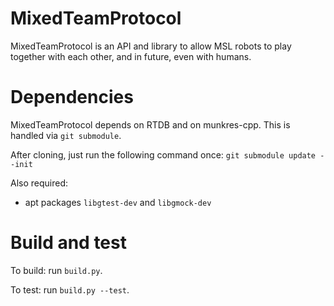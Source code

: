 # MixedTeamProtocol
MixedTeamProtocol is an API and library to allow MSL robots to play
together with each other, and in future, even with humans.

# Dependencies
MixedTeamProtocol depends on RTDB and on munkres-cpp. This is handled via `git submodule`.

After cloning, just run the following command once:
`git submodule update --init`

Also required:
* apt packages `libgtest-dev` and `libgmock-dev`

# Build and test
To build: run `build.py`.

To test: run `build.py --test`.



